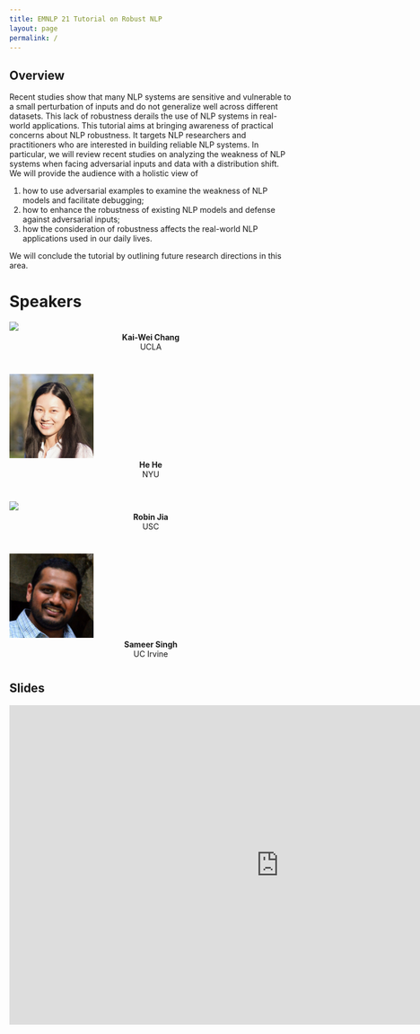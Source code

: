```yaml
---
title: EMNLP 21 Tutorial on Robust NLP 
layout: page
permalink: /
---
```


## Overview

Recent studies show that many NLP systems are sensitive and vulnerable to a small perturbation of inputs and do not generalize well across different datasets. This lack of robustness derails the use of NLP systems in real-world applications.
This tutorial aims at bringing awareness of practical concerns about NLP robustness. 
It targets NLP researchers and practitioners who are interested in building reliable NLP systems. 
In particular, we will review recent studies on analyzing the weakness of NLP systems when facing adversarial inputs 
and data with a distribution shift. We will provide the audience with a holistic view of
1. how to use adversarial examples to examine the weakness of NLP models and facilitate debugging; 
1. how to enhance the robustness of existing NLP models and defense against adversarial inputs; 
1. how the consideration of robustness affects the real-world NLP applications used in our daily lives. 

We will conclude the tutorial by outlining future research directions in this area.

# Speakers
<div class="col-md-3">
    <div class="profile height150">
        <div><a href="http://kwchang.net"><img class="avatar-img" width=150 src="https://avatars2.githubusercontent.com/kaiweichang?v=3&s=400"></a></div>
        <div style="margin-bottom:40px"><center><b>Kai-Wei Chang</b><br> UCLA</center></div>
    </div>
</div>

<div class="col-md-3">
    <div class="profile height150">
        <div><a href="https://hhexiy.github.io/"><img class="avatar-img" width=150 src="images/he.png"> </a></div>
        <div style="margin-bottom:40px"><center><b> He He</b> <br> NYU </center></div>
    </div>
</div>
<div class="col-md-3">
    <div class="profile height150">
        <div><a href="https://robinjia.github.io/"><img class="avatar-img" width=150 src="https://avatars2.githubusercontent.com/robinjia?v=3&s=400"></a></div>
        <div style="margin-bottom:40px"><center><b>Robin Jia</b><br> USC</center></div>
    </div>
</div>

<div class="col-md-3">
    <div class="profile height150">
        <div><a href="https://sameersingh.org/"><img class="avatar-img" width=150 src="images/sameer.png"></a></div>
        <div style="margin-bottom:40px"><center><b>Sameer Singh</b><br> UC Irvine</center></div>
    </div>
</div>

## Slides
<iframe src="https://docs.google.com/presentation/d/e/2PACX-1vQObhZjgRpHPVStVU2V87P-E4LgsD764B2bY4CUOhOEhORPMXQOnKpmxmtoePFvBW81NDrCn3VaOAT8/embed?start=false&loop=false&delayms=3000" frameborder="0" width="960" height="569" allowfullscreen="true" mozallowfullscreen="true" webkitallowfullscreen="true"></iframe>
